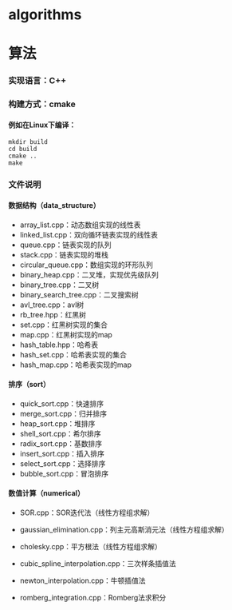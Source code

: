 # algorithms
# 算法

### 实现语言：C++

### 构建方式：cmake
#### 例如在Linux下编译：
```shell
mkdir build 
cd build
cmake ..
make
```
### 文件说明
#### 数据结构（data_structure）

- array_list.cpp：动态数组实现的线性表
- linked_list.cpp：双向循环链表实现的线性表
- queue.cpp：链表实现的队列
- stack.cpp：链表实现的堆栈
- circular_queue.cpp：数组实现的环形队列
- binary_heap.cpp：二叉堆，实现优先级队列
- binary_tree.cpp：二叉树
- binary_search_tree.cpp：二叉搜索树
- avl_tree.cpp：avl树
- rb_tree.hpp：红黑树
- set.cpp：红黑树实现的集合
- map.cpp：红黑树实现的map
- hash_table.hpp：哈希表
- hash_set.cpp：哈希表实现的集合
- hash_map.cpp：哈希表实现的map


#### 排序（sort）
- quick_sort.cpp：快速排序
- merge_sort.cpp：归并排序
- heap_sort.cpp：堆排序
- shell_sort.cpp：希尔排序
- radix_sort.cpp：基数排序
- insert_sort.cpp：插入排序
- select_sort.cpp：选择排序
- bubble_sort.cpp：冒泡排序


#### 数值计算（numerical）

- SOR.cpp：SOR迭代法（线性方程组求解）
- gaussian_elimination.cpp：列主元高斯消元法（线性方程组求解）
- cholesky.cpp：平方根法（线性方程组求解）

- cubic_spline_interpolation.cpp：三次样条插值法
- newton_interpolation.cpp：牛顿插值法
- romberg_integration.cpp：Romberg法求积分

